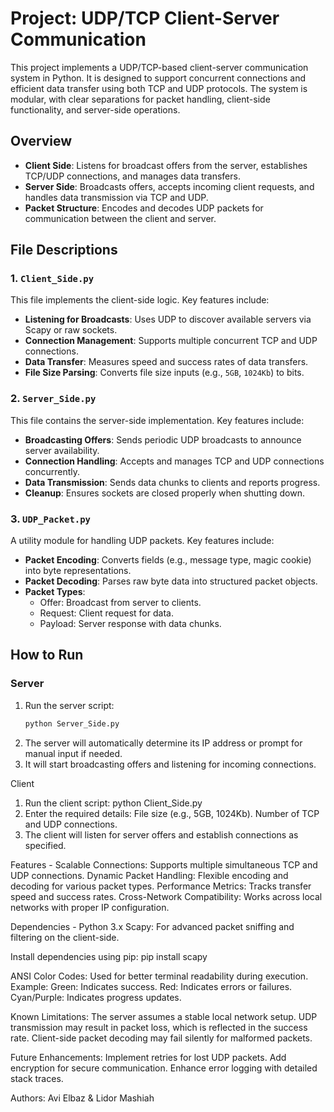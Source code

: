 # Project: UDP/TCP Client-Server Communication

This project implements a UDP/TCP-based client-server communication system in Python. It is designed to support concurrent connections and efficient data transfer using both TCP and UDP protocols. The system is modular, with clear separations for packet handling, client-side functionality, and server-side operations.

## Overview

- **Client Side**: Listens for broadcast offers from the server, establishes TCP/UDP connections, and manages data transfers.
- **Server Side**: Broadcasts offers, accepts incoming client requests, and handles data transmission via TCP and UDP.
- **Packet Structure**: Encodes and decodes UDP packets for communication between the client and server.

## File Descriptions

### 1. `Client_Side.py`
This file implements the client-side logic. Key features include:
- **Listening for Broadcasts**: Uses UDP to discover available servers via Scapy or raw sockets.
- **Connection Management**: Supports multiple concurrent TCP and UDP connections.
- **Data Transfer**: Measures speed and success rates of data transfers.
- **File Size Parsing**: Converts file size inputs (e.g., `5GB`, `1024Kb`) to bits.

### 2. `Server_Side.py`
This file contains the server-side implementation. Key features include:
- **Broadcasting Offers**: Sends periodic UDP broadcasts to announce server availability.
- **Connection Handling**: Accepts and manages TCP and UDP connections concurrently.
- **Data Transmission**: Sends data chunks to clients and reports progress.
- **Cleanup**: Ensures sockets are closed properly when shutting down.

### 3. `UDP_Packet.py`
A utility module for handling UDP packets. Key features include:
- **Packet Encoding**: Converts fields (e.g., message type, magic cookie) into byte representations.
- **Packet Decoding**: Parses raw byte data into structured packet objects.
- **Packet Types**:
  - Offer: Broadcast from server to clients.
  - Request: Client request for data.
  - Payload: Server response with data chunks.

## How to Run

### Server
1. Run the server script:
   ```bash
   python Server_Side.py
2. The server will automatically determine its IP address or prompt for manual input if needed.
3. It will start broadcasting offers and listening for incoming connections.

Client
1. Run the client script:
   python Client_Side.py
2. Enter the required details:
   File size (e.g., 5GB, 1024Kb).
   Number of TCP and UDP connections.
3. The client will listen for server offers and establish connections as specified.

Features - 
  Scalable Connections: Supports multiple simultaneous TCP and UDP connections.
  Dynamic Packet Handling: Flexible encoding and decoding for various packet types.
  Performance Metrics: Tracks transfer speed and success rates.
  Cross-Network Compatibility: Works across local networks with proper IP configuration.

Dependencies - 
  Python 3.x
  Scapy: For advanced packet sniffing and filtering on the client-side.

Install dependencies using pip:
  pip install scapy

ANSI Color Codes:
  Used for better terminal readability during execution. Example:
  Green: Indicates success.
  Red: Indicates errors or failures.
  Cyan/Purple: Indicates progress updates.

Known Limitations:
  The server assumes a stable local network setup.
  UDP transmission may result in packet loss, which is reflected in the success rate.
  Client-side packet decoding may fail silently for malformed packets.

Future Enhancements:
  Implement retries for lost UDP packets.
  Add encryption for secure communication.
  Enhance error logging with detailed stack traces.

Authors:
  Avi Elbaz & Lidor Mashiah
